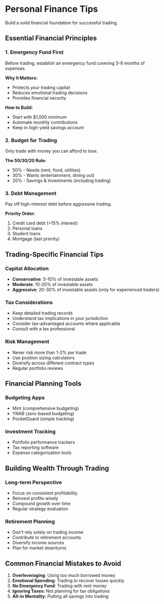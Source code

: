 # Personal Finance Tips

Build a solid financial foundation for successful trading.

## Essential Financial Principles

### 1. Emergency Fund First
Before trading, establish an emergency fund covering 3-6 months of expenses.

**Why It Matters:**
- Protects your trading capital
- Reduces emotional trading decisions
- Provides financial security

**How to Build:**
- Start with $1,000 minimum
- Automate monthly contributions
- Keep in high-yield savings account

### 2. Budget for Trading
Only trade with money you can afford to lose.

**The 50/30/20 Rule:**
- 50% - Needs (rent, food, utilities)
- 30% - Wants (entertainment, dining out)
- 20% - Savings & Investments (including trading)

### 3. Debt Management
Pay off high-interest debt before aggressive trading.

**Priority Order:**
1. Credit card debt (>15% interest)
2. Personal loans
3. Student loans
4. Mortgage (last priority)

## Trading-Specific Financial Tips

### Capital Allocation
- **Conservative**: 5-10% of investable assets
- **Moderate**: 10-20% of investable assets
- **Aggressive**: 20-30% of investable assets (only for experienced traders)

### Tax Considerations
- Keep detailed trading records
- Understand tax implications in your jurisdiction
- Consider tax-advantaged accounts where applicable
- Consult with a tax professional

### Risk Management
- Never risk more than 1-2% per trade
- Use position sizing calculators
- Diversify across different contract types
- Regular portfolio reviews

## Financial Planning Tools

### Budgeting Apps
- Mint (comprehensive budgeting)
- YNAB (zero-based budgeting)
- PocketGuard (simple tracking)

### Investment Tracking
- Portfolio performance trackers
- Tax reporting software
- Expense categorization tools

## Building Wealth Through Trading

### Long-term Perspective
- Focus on consistent profitability
- Reinvest profits wisely
- Compound growth over time
- Regular strategy evaluation

### Retirement Planning
- Don't rely solely on trading income
- Contribute to retirement accounts
- Diversify income sources
- Plan for market downturns

## Common Financial Mistakes to Avoid

1. **Overleveraging**: Using too much borrowed money
2. **Emotional Spending**: Trading to recover losses quickly
3. **No Emergency Fund**: Trading with rent money
4. **Ignoring Taxes**: Not planning for tax obligations
5. **All-in Mentality**: Putting all savings into trading